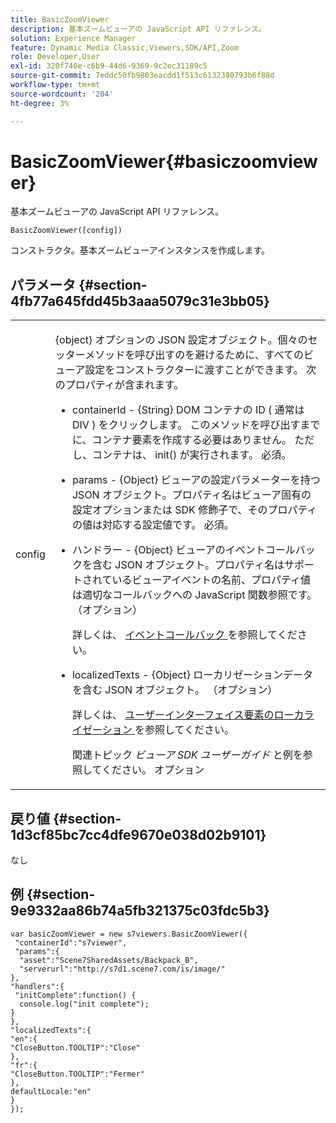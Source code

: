 ```yaml
---
title: BasicZoomViewer
description: 基本ズームビューアの JavaScript API リファレンス。
solution: Experience Manager
feature: Dynamic Media Classic,Viewers,SDK/API,Zoom
role: Developer,User
exl-id: 320f740e-c6b9-44d6-9369-9c2ec31189c5
source-git-commit: 7eddc50fb9803eacdd1f513c6132380793b6f88d
workflow-type: tm+mt
source-wordcount: '204'
ht-degree: 3%

---
```


# BasicZoomViewer{#basiczoomviewer}

基本ズームビューアの JavaScript API リファレンス。

`BasicZoomViewer([config])`

コンストラクタ。基本ズームビューアインスタンスを作成します。

## パラメータ {#section-4fb77a645fdd45b3aaa5079c31e3bb05}

<table id="table_896DFF34A68A403DB93A6D597461A573"> 
 <tbody> 
  <tr> 
   <td colname="col1"> <p> <span class="codeph"> <span class="varname"> config </span> </span> </p> </td> 
   <td colname="col2"> <p> <span class="codeph"> {object} </span> オプションの JSON 設定オブジェクト。個々のセッターメソッドを呼び出すのを避けるために、すべてのビューア設定をコンストラクターに渡すことができます。 次のプロパティが含まれます。 </p> <p> 
     <ul id="ul_789DBD5B72ED4C80B685455B0D59494D"> 
      <li id="li_28FDCB53E4AD4097A51F21B876C18FB1"> <p> <span class="codeph"> containerId </span> - <span class="codeph"> {String} </span> DOM コンテナの ID ( 通常は <span class="codeph"> DIV </span>) をクリックします。 このメソッドを呼び出すまでに、コンテナ要素を作成する必要はありません。 ただし、コンテナは、 <span class="codeph"> init() </span> が実行されます。 必須。 </p> </li> 
      <li id="li_FDE00392DC1544ABBDD75F81EF814EF2"> <p> <span class="codeph"> params </span> - <span class="codeph"> {Object} </span> ビューアの設定パラメーターを持つ JSON オブジェクト。プロパティ名はビューア固有の設定オプションまたは SDK 修飾子で、そのプロパティの値は対応する設定値です。 必須。 </p> </li> 
      <li id="li_C534D5091CDA4717BCC48E3EBBF09AB8"> <p> <span class="codeph"> ハンドラー </span> - <span class="codeph"> {Object} </span> ビューアのイベントコールバックを含む JSON オブジェクト。プロパティ名はサポートされているビューアイベントの名前、プロパティ値は適切なコールバックへの JavaScript 関数参照です。 （オプション） </p> <p>詳しくは、 <a href="../../../c-html5-s7-aem-asset-viewers/c-html5-20-basic-zoom-viewer-about/c-html5-20-basic-zoom-viewer-event-callbacks.md#concept-8ba57cf86537401999514e1b221ec734" format="dita" scope="local"> イベントコールバック </a> を参照してください。 </p> </li> 
      <li id="li_528FE03845F847E08F964E38D6AB6E86"> <p> <span class="codeph"> localizedTexts </span> - <span class="codeph"> {Object} </span> ローカリゼーションデータを含む JSON オブジェクト。 （オプション） </p> <p>詳しくは、 <a href="../../../c-html5-s7-aem-asset-viewers/c-html5-20-basic-zoom-viewer-about/c-html5-20-basic-zoom-viewer-localization.md#concept-cbfc39344c494eb7b9f6a272cff0cc74" format="dita" scope="local"> ユーザーインターフェイス要素のローカライゼーション </a> を参照してください。 </p> <p> 関連トピック <i>ビューア SDK ユーザーガイド</i> と例を参照してください。 オプション </p> </li> 
     </ul> </p> </td> 
  </tr> 
 </tbody> 
</table>

## 戻り値 {#section-1d3cf85bc7cc4dfe9670e038d02b9101}

なし

## 例 {#section-9e9332aa86b74a5fb321375c03fdc5b3}

```
var basicZoomViewer = new s7viewers.BasicZoomViewer({ 
 "containerId":"s7viewer", 
 "params":{ 
  "asset":"Scene7SharedAssets/Backpack_B", 
  "serverurl":"http://s7d1.scene7.com/is/image/" 
}, 
"handlers":{ 
 "initComplete":function() { 
  console.log("init complete"); 
} 
}, 
"localizedTexts":{ 
"en":{ 
"CloseButton.TOOLTIP":"Close" 
}, 
"fr":{ 
"CloseButton.TOOLTIP":"Fermer" 
}, 
defaultLocale:"en" 
} 
});
```
